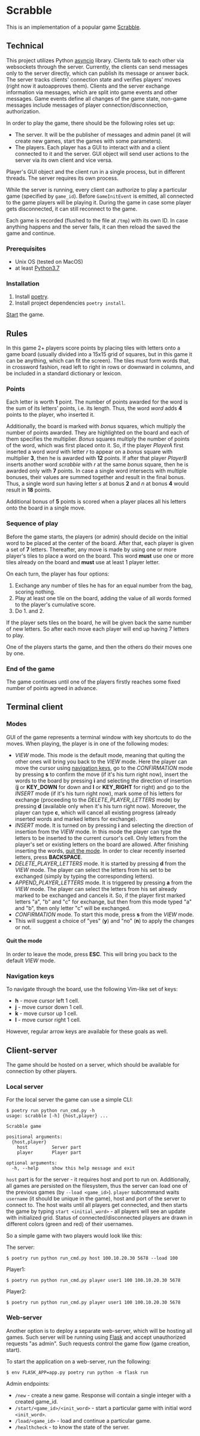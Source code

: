 # Scrabble

This is an implementation of a popular game [Scrabble](https://en.wikipedia.org/wiki/Scrabble). 

## Technical 

This project utilizes Python [asyncio](https://docs.python.org/3/library/asyncio.html) library.
Clients talk to each other via websockets through the server.
Currently, the clients can send messages only to the server directly, which can publish its message or answer back.
The server tracks clients' connection state and verifies players' moves (right now it autoapproves them).
Clients and the server exchange information via messages, which are split into game events and other messages.
Game events define all changes of the game state, non-game messages include messages of player connection/disconnection, authorization.

In order to play the game, there should be the following roles set up:
- The server. It will be the publisher of messages and admin panel (it will create new games, start the games with some parameters).
- The players. Each player has a GUI to interact with and a client connected to it and the server.
GUI object will send user actions to the server via its own client and vice versa.

Player's GUI object and the client run in a single process, but in different threads. The server requires its own process.

While the server is running, every client can authorize to play a particular game (specified by `game_id`).
Before `GameInitEvent` is emitted, all connected to the game players will be playing it.
During the game in case some player gets disconnected, it can still reconnect to the game.

Each game is recorded (flushed to the file at `/tmp`) with its own ID.
In case anything happens and the server fails, it can then reload the saved the game and continue.

### Prerequisites

- Unix OS (tested on MacOS)
- at least [Python3.7](https://www.python.org/downloads/)

### Installation

1. Install [poetry](https://python-poetry.org/docs/#installation).
1. Install project dependencies `poetry install`.

[Start](#client-server) the game.

## Rules

In this game 2+ players score points by placing tiles with letters onto a game board (usually divided into a 15x15 grid of squares, but in this game it can be anything, which can fit the screen).
The tiles must form words that, in crossword fashion, read left to right in rows or downward in columns, and be included in a standard dictionary or lexicon.

### Points

Each letter is worth **1** point.
The number of points awarded for the word is the sum of its letters' points, i.e. its length.
Thus, the word _word_ adds **4** points to the player, who inserted it.

Additionally, the board is marked with _bonus_ squares, which multiply the number of points awarded.
They are highlighted on the board and each of them specifies the multiplier.
_Bonus_ squares multiply the number of points of the word, which was first placed onto it.
So, if the player _PlayerA_ first inserted a word _word_ with letter _r_ to appear on a _bonus_ square with multiplier **3**, then he is awarded with **12** points.
If after that player _PlayerB_ inserts another word _scrabble_ with _r_ at the same _bonus_ square, then he is awarded only with **7** points.
In case a single word intersects with multiple bonuses, their values are summed together and result in the final bonus.
Thus, a single word _sun_ having letter _s_ at bonus **2** and _n_ at bonus **4** would result in **18** points.

Additional bonus of **5** points is scored when a player places all his letters onto the board in a single move.

### Sequence of play

Before the game starts, the players (or admin) should decide on the initial word to be placed at the center of the board.
After that, each player is given a set of **7** letters.
Thereafter, any move is made by using one or more player's tiles to place a word on the board.
This word **must** use one or more tiles already on the board and **must** use at least 1 player letter. 

On each turn, the player has four options:
1. Exchange any number of tiles he has for an equal number from the bag, scoring nothing.
1. Play at least one tile on the board, adding the value of all words formed to the player's cumulative score.
1. Do 1. and 2. 

If the player sets tiles on the board, he will be given back the same number of new letters.
So after each move each player will end up having 7 letters to play.

One of the players starts the game, and then the others do their moves one by one.

### End of the game

The game continues until one of the players firstly reaches some fixed number of points agreed in advance.

## Terminal client

### Modes

GUI of the game represents a terminal window with key shortcuts to do the moves.
When playing, the player is in one of the following modes:
- _VIEW_ mode. This mode is the default mode, meaning that quiting the other ones will bring you back to the _VIEW_ mode.
Here the player can move the cursor using [navigation keys](#navigation-keys),
go to the _CONFIRMATION_ mode by pressing **s** to confirm the move (if it's his turn right now),
insert the words to the board by pressing **i** and selecting the direction of insertion (**j** or **KEY_DOWN** for down and **l** or **KEY_RIGHT** for right) and go to the _INSERT_ mode (if it's his turn right now),
mark some of his letters for exchange (proceeding to the _DELETE_PLAYER_LETTERS_ mode) by pressing **d** (available only when it's his turn right now).
Moreover, the player can type **c**, which will cancel all existing progress (already inserted words and marked letters for exchange).
- _INSERT_ mode. It is turned on by pressing **i** and selecting the direction of insertion from the _VIEW_ mode.
In this mode the player can type the letters to be inserted to the current cursor's cell.
Only letters from the player's set or existing letters on the board are allowed.
After finishing inserting the words, [quit the mode](#quit-the-mode).
In order to clear recently inserted letters, press **BACKSPACE**.
- _DELETE_PLAYER_LETTERS_ mode. It is started by pressing **d** from the _VIEW_ mode.
The player can select the letters from his set to be exchanged (simply by typing the corresponding letters).
- _APPEND_PLAYER_LETTERS_ mode. It is triggered by pressing **a** from the _VIEW_ mode.
The player can select the letters from his set already marked to be exchanged and cancels it.
So, if the player first marked letters "a", "b" and "c" for exchange, but then from this mode typed "a" and "b", then only letter "c" will be exchanged.
- _CONFIRMATION_ mode. To start this mode, press **s** from the _VIEW_ mode.
- This will suggest a choice of "yes" (**y**) and "no" (**n**) to apply the changes or not.

#### Quit the mode

In order to leave the mode, press **ESC**. This will bring you back to the default _VIEW_ mode.

### Navigation keys

To navigate through the board, use the following Vim-like set of keys:
- **h** - move cursor left 1 cell.
- **j** - move cursor down 1 cell.
- **k** - move cursor up 1 cell.
- **l** - move cursor right 1 cell.

However, regular arrow keys are available for these goals as well.

## Client-server

The game should be hosted on a server, which should be available for connection by other players.

### Local server

For the local server the game can use a simple CLI:

    $ poetry run python run_cmd.py -h
    usage: scrabble [-h] {host,player} ...

    Scrabble game

    positional arguments:
      {host,player}
        host         Server part
        player       Player part

    optional arguments:
      -h, --help     show this help message and exit

`host` part is for the server - it requires host and port to run on.
Additionally, all games are persisted on the filesystem, thus the server can load one of the previous games (by `--load <game_id>`).
`player` subcommand waits `username` (it should be unique in the game), host and port of the server to connect to.
The host waits until all players get connected, and then starts the game by typing `start <initial_word>` - all players will see an update with initialized grid.
Status of connected/disconnected players are drawn in different colors (green and red) of their usernames.

So a simple game with two players would look like this:

The server:

    $ poetry run python run_cmd.py host 100.10.20.30 5678 --load 100

Player1:

    $ poetry run python run_cmd.py player user1 100 100.10.20.30 5678

Player2:

    $ poetry run python run_cmd.py player user1 100 100.10.20.30 5678

### Web-server

Another option is to deploy a separate web-server, which will be hosting all games.
Such server will be running using [Flask](https://flask.palletsprojects.com/en/1.1.x/) and accept unauthorized requests "as admin".
Such requests control the game flow (game creation, start).

To start the application on a web-server, run the following:

    $ env FLASK_APP=app.py poetry run python -m flask run

Admin endpoints:
- `/new` - create a new game. Response will contain a single integer with a created game_id.
- `/start/<game_id>/<init_word>` - start a particular game with initial word `<init_word>`.
- `/load/<game_id>` - load and continue a particular game.
- `/healthcheck` - to know the state of the server.
